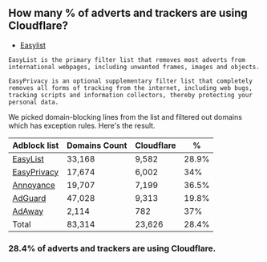 ## How many % of adverts and trackers are using Cloudflare?


- [Easylist](https://web.archive.org/web/20210516110248/https://easylist.to/)
```
EasyList is the primary filter list that removes most adverts from international webpages, including unwanted frames, images and objects.

EasyPrivacy is an optional supplementary filter list that completely removes all forms of tracking from the internet, including web bugs, tracking scripts and information collectors, thereby protecting your personal data.
```


We picked domain-blocking lines from the list and filtered out domains which has exception rules.
Here's the result.


| Adblock list | Domains Count | Cloudflare | % |
| --- | --- | --- | --- |
| [EasyList](https://easylist.to/easylist/easylist.txt) | 33,168 | 9,582 | 28.9% |
| [EasyPrivacy](https://easylist.to/easylist/easyprivacy.txt) | 17,674 | 6,002 | 34% |
| [Annoyance](https://secure.fanboy.co.nz/fanboy-annoyance.txt) | 19,707 | 7,199 | 36.5% |
| [AdGuard](https://adguardteam.github.io/AdGuardSDNSFilter/Filters/filter.txt) | 47,028 | 9,313 | 19.8% |
| [AdAway](https://raw.githubusercontent.com/AdAway/adaway.github.io/master/hosts.txt) | 2,114 | 782 | 37% |
| Total | 83,314 | 23,626 | 28.4% |


### 28.4% of adverts and trackers are using Cloudflare.